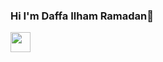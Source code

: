 ### Hi I'm Daffa Ilham Ramadan👋

[<img height="32" width="32" src="./linkedin" />](https://www.linkedin.com/in/daffa-ilham-ramadan-3743981b0/)
